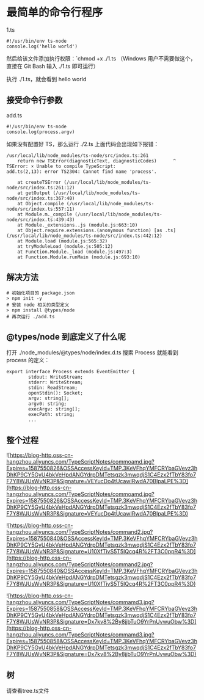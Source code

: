# 最简单的命令行程序

1.ts

    #!/usr/bin/env ts-node
    console.log('hello world')

然后给该文件添加执行权限：`chmod +x ./1.ts （Windows 用户不需要做这个，直接在 Git Bash 输入 ./1.ts 即可运行）

执行 ./1.ts，就会看到 hello world

## 接受命令行参数

add.ts

    #!/usr/bin/env ts-node
    console.log(process.argv)

如果没有配置好 TS，那么运行 ./2.ts 上面代码会出现如下报错：

    /usr/local/lib/node_modules/ts-node/src/index.ts:261
        return new TSError(diagnosticText, diagnosticCodes)      ^
    TSError: ⨯ Unable to compile TypeScript:
    add.ts(2,13): error TS2304: Cannot find name 'process'.

        at createTSError (/usr/local/lib/node_modules/ts-node/src/index.ts:261:12)
        at getOutput (/usr/local/lib/node_modules/ts-node/src/index.ts:367:40)
        at Object.compile (/usr/local/lib/node_modules/ts-node/src/index.ts:557:11)
        at Module.m._compile (/usr/local/lib/node_modules/ts-node/src/index.ts:439:43)
        at Module._extensions..js (module.js:663:10)
        at Object.require.extensions.(anonymous function) [as .ts] (/usr/local/lib/node_modules/ts-node/src/index.ts:442:12)
        at Module.load (module.js:565:32)
        at tryModuleLoad (module.js:505:12)
        at Function.Module._load (module.js:497:3)
        at Function.Module.runMain (module.js:693:10)

## 解决方法

    # 初始化项目的 package.json
    > npm init -y
    # 安装 node 相关的类型定义
    > npm install @types/node
    # 再次运行 ./add.ts

## @types/node 到底定义了什么呢

打开 ./node_modules/@types/node/index.d.ts 搜索 Process 就能看到 process 的定义：

    export interface Process extends EventEmitter {
            stdout: WriteStream;
            stderr: WriteStream;
            stdin: ReadStream;
            openStdin(): Socket;
            argv: string[];
            argv0: string;
            execArgv: string[];
            execPath: string;
            ...

## 整个过程

![https://blog-http.oss-cn-hangzhou.aliyuncs.com/TypeScriptNotes/commoamd.jpg?Expires=1587550826&OSSAccessKeyId=TMP.3KeVFhqYMFCRYbaGVevz3hDhKP9CY5GyU4bkVeHpdANGYdrpDMTetsgzk3mwqdjS1C4Ezx2fTbY83fo7F7Y8WJUsWvNR3P&Signature=VEYucDo4tUcawIRwdA70BIpaLPE%3D](https://blog-http.oss-cn-hangzhou.aliyuncs.com/TypeScriptNotes/commoamd.jpg?Expires=1587550826&OSSAccessKeyId=TMP.3KeVFhqYMFCRYbaGVevz3hDhKP9CY5GyU4bkVeHpdANGYdrpDMTetsgzk3mwqdjS1C4Ezx2fTbY83fo7F7Y8WJUsWvNR3P&Signature=VEYucDo4tUcawIRwdA70BIpaLPE%3D)

![https://blog-http.oss-cn-hangzhou.aliyuncs.com/TypeScriptNotes/command2.jpg?Expires=1587550840&OSSAccessKeyId=TMP.3KeVFhqYMFCRYbaGVevz3hDhKP9CY5GyU4bkVeHpdANGYdrpDMTetsgzk3mwqdjS1C4Ezx2fTbY83fo7F7Y8WJUsWvNR3P&Signature=U10XfTivS5T5IQcq4R%2FT3C0ppR4%3D](https://blog-http.oss-cn-hangzhou.aliyuncs.com/TypeScriptNotes/command2.jpg?Expires=1587550840&OSSAccessKeyId=TMP.3KeVFhqYMFCRYbaGVevz3hDhKP9CY5GyU4bkVeHpdANGYdrpDMTetsgzk3mwqdjS1C4Ezx2fTbY83fo7F7Y8WJUsWvNR3P&Signature=U10XfTivS5T5IQcq4R%2FT3C0ppR4%3D)

![https://blog-http.oss-cn-hangzhou.aliyuncs.com/TypeScriptNotes/commamd3.jpg?Expires=1587550858&OSSAccessKeyId=TMP.3KeVFhqYMFCRYbaGVevz3hDhKP9CY5GyU4bkVeHpdANGYdrpDMTetsgzk3mwqdjS1C4Ezx2fTbY83fo7F7Y8WJUsWvNR3P&Signature=Dx7kv8%2By8jjbTuO9YrPnUvwuObw%3D](https://blog-http.oss-cn-hangzhou.aliyuncs.com/TypeScriptNotes/commamd3.jpg?Expires=1587550858&OSSAccessKeyId=TMP.3KeVFhqYMFCRYbaGVevz3hDhKP9CY5GyU4bkVeHpdANGYdrpDMTetsgzk3mwqdjS1C4Ezx2fTbY83fo7F7Y8WJUsWvNR3P&Signature=Dx7kv8%2By8jjbTuO9YrPnUvwuObw%3D)

## 树

请查看tree.ts文件
